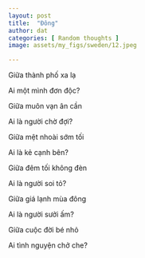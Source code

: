 ```yaml
---
layout: post
title:  "Đông"
author: dat
categories: [ Random thoughts ]
image: assets/my_figs/sweden/12.jpeg

---
```




Giữa thành phố xa lạ

Ai một mình đơn độc?

Giữa muôn vạn ân cần

Ai là người chờ đợi?


Giữa mệt nhoài sớm tối

Ai là kẻ cạnh bên?

Giữa đêm tối không đèn

Ai là người soi tỏ?


Giữa giá lạnh mùa đông

Ai là người sưởi ấm?

Giữa cuộc đời bé nhỏ

Ai tình nguyện chở che?